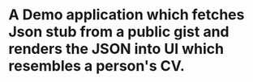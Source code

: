 # A Demo application which fetches Json stub from a public gist and renders the JSON into UI which resembles a person's CV.

